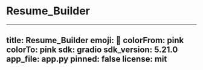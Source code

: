 # Resume_Builder
---
title: Resume_Builder
emoji: 🚀
colorFrom: pink
colorTo: pink
sdk: gradio
sdk_version: 5.21.0
app_file: app.py
pinned: false
license: mit
---

